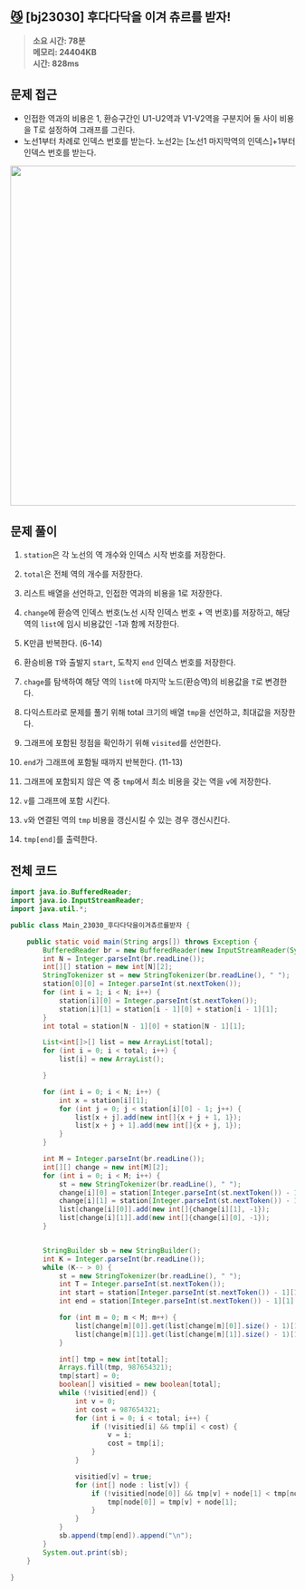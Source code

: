 ## [😼](https://www.acmicpc.net/problem/23030) [bj23030] 후다다닥을 이겨 츄르를 받자!

> **소요 시간: 78분<br>
> 메모리: 24404KB<br>
> 시간: 828ms**

## 문제 접근
- 인접한 역과의 비용은 1, 환승구간인 U1-U2역과 V1-V2역을 구분지어 둘 사이 비용을 T로 설정하여 그래프를 그린다.
- 노선1부터 차례로 인덱스 번호를 받는다. 노선2는 [노선1 마지막역의 인덱스]+1부터 인덱스 번호를 받는다.

<img src="https://github.com/NewSainTurtle/NewSainTurtleAlgo/assets/26339069/fa24340f-eaea-4464-8e25-67d3fddbde51" width="600">

## 문제 풀이

1. `station`은 각 노선의 역 개수와 인덱스 시작 번호를 저장한다.

2. `total`은 전체 역의 개수를 저장한다.

3. 리스트 배열을 선언하고, 인접한 역과의 비용을 1로 저장한다.

4. `change`에 환승역 인덱스 번호(노선 시작 인덱스 번호 + 역 번호)를 저장하고, 해당 역의 `list`에 임시 비용값인 -1과 함께 저장한다.

5. K만큼 반복한다. (6-14)

6. 환승비용 `T`와 출발지 `start`, 도착지 `end` 인덱스 번호를 저장한다.

7. `chage`를 탐색하여 해당 역의 `list`에 마지막 노드(환승역)의 비용값을 `T`로 변경한다.

8. 다익스트라로 문제를 풀기 위해 total 크기의 배열 `tmp`을 선언하고, 최대값을 저장한다.

9. 그래프에 포함된 정점을 확인하기 위해 `visited`를 선언한다.

10. `end`가 그래프에 포함될 때까지 반복한다. (11-13)

11. 그래프에 포함되지 않은 역 중 `tmp`에서 최소 비용을 갖는 역을 `v`에 저장한다.

12. `v`를 그래프에 포함 시킨다.

13. `v`와 연결된 역의 `tmp` 비용을 갱신시킬 수 있는 경우 갱신시킨다.

14. `tmp[end]`를 출력한다.

## 전체 코드

```java
import java.io.BufferedReader;
import java.io.InputStreamReader;
import java.util.*;

public class Main_23030_후다다닥을이겨츄르를받자 {

    public static void main(String args[]) throws Exception {
        BufferedReader br = new BufferedReader(new InputStreamReader(System.in));
        int N = Integer.parseInt(br.readLine());
        int[][] station = new int[N][2];
        StringTokenizer st = new StringTokenizer(br.readLine(), " ");
        station[0][0] = Integer.parseInt(st.nextToken());
        for (int i = 1; i < N; i++) {
            station[i][0] = Integer.parseInt(st.nextToken());
            station[i][1] = station[i - 1][0] + station[i - 1][1];
        }
        int total = station[N - 1][0] + station[N - 1][1];

        List<int[]>[] list = new ArrayList[total];
        for (int i = 0; i < total; i++) {
            list[i] = new ArrayList();

        }

        for (int i = 0; i < N; i++) {
            int x = station[i][1];
            for (int j = 0; j < station[i][0] - 1; j++) {
                list[x + j].add(new int[]{x + j + 1, 1});
                list[x + j + 1].add(new int[]{x + j, 1});
            }
        }

        int M = Integer.parseInt(br.readLine());
        int[][] change = new int[M][2];
        for (int i = 0; i < M; i++) {
            st = new StringTokenizer(br.readLine(), " ");
            change[i][0] = station[Integer.parseInt(st.nextToken()) - 1][1] + Integer.parseInt(st.nextToken()) - 1;
            change[i][1] = station[Integer.parseInt(st.nextToken()) - 1][1] + Integer.parseInt(st.nextToken()) - 1;
            list[change[i][0]].add(new int[]{change[i][1], -1});
            list[change[i][1]].add(new int[]{change[i][0], -1});
        }


        StringBuilder sb = new StringBuilder();
        int K = Integer.parseInt(br.readLine());
        while (K-- > 0) {
            st = new StringTokenizer(br.readLine(), " ");
            int T = Integer.parseInt(st.nextToken());
            int start = station[Integer.parseInt(st.nextToken()) - 1][1] + Integer.parseInt(st.nextToken()) - 1;
            int end = station[Integer.parseInt(st.nextToken()) - 1][1] + Integer.parseInt(st.nextToken()) - 1;

            for (int m = 0; m < M; m++) {
                list[change[m][0]].get(list[change[m][0]].size() - 1)[1] = T;
                list[change[m][1]].get(list[change[m][1]].size() - 1)[1] = T;
            }

            int[] tmp = new int[total];
            Arrays.fill(tmp, 987654321);
            tmp[start] = 0;
            boolean[] visitied = new boolean[total];
            while (!visitied[end]) {
                int v = 0;
                int cost = 987654321;
                for (int i = 0; i < total; i++) {
                    if (!visitied[i] && tmp[i] < cost) {
                        v = i;
                        cost = tmp[i];
                    }
                }

                visitied[v] = true;
                for (int[] node : list[v]) {
                    if (!visitied[node[0]] && tmp[v] + node[1] < tmp[node[0]]) {
                        tmp[node[0]] = tmp[v] + node[1];
                    }
                }
            }
            sb.append(tmp[end]).append("\n");
        }
        System.out.print(sb);
    }

}
```
